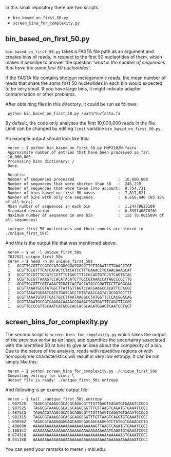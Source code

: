 In this small repository there are two scripts:

* `bin_based_on_first_50.py`
* `screen_bins_for_complexity.py`


## bin_based_on_first_50.py

`bin_based_on_first_50.py` takes a FASTA file path as an argument and creates bins of reads, in respect to the first 50 nucleotides of them, which makes it possible to answer the question _'what is the number of sequences that have the same first 50 nucleotides'_.

If the FASTA file contains shotgun metagenomic reads, the mean number of reads that share the _same_ first 50 nucleotides in each bin would expected to be very small. If you have large bins, it might indicate adapter contamination or other problems.

After obtaining files in this directory, it could be run as follows:

     python bin_based_on_first_50.py /path/to/fasta.fa

By default, the code only analyses the first 10,000,000 reads in the file. Limit can be changed by editing `limit` variable `bin_based_on_first_50.py`.

An example output should look like this:

     meren ~ $ python bin_based_on_first_50.py HMP2102M.fasta
     Approximate number of entries that have been processed so far: ~10,000,000
     Processing bins dictionary: /
     Done.
     
     Results:
     Number of sequences processed                   :  10,000,000
     Number of sequences that were shorter than 50   :  245,279
     Number of sequences that were taken into account:  9,754,721
     Number of bins based on first 50 bases          :  7,817,621
     Number of bins with only one sequence           :  6,656,440 (85.15% of all bins)
     Mean number of sequences in each bin            :  1.24778625109
     Standard deviation                              :  0.835146876261
     Maximum number of sequence in one bin           :  155 (0.001589% of all sequences)
     
     (unique first 50 nucleotides and their counts are stored in ./unique_first_50s)

And this is the output file that was mentioned above:

     meren ~ $ wc -l unique_first_50s 
     7817621 unique_first_50s
     meren ~ $ head -n 10 unique_first_50s 
     1   GCGTTGCGTTCCGTCCATCGGGGGATGGGCTTCTTCAATCTTGAACCTGT
     1   GCGTTGCGTTTCATCATACTCTACATCCTTTGAAACCTGAAACAAAGCAT
     3   GCGTTGCGTTTGCGTCCGTTTCTGGCTTTCCGCAGTGTCCGTCAGTATAC
     3   GCGTTGCGTTAAAGTCCACATACATCTTGCCGTAAACCATAGCCCGCTTG
     1   GCGTTGCGTTCGTCAAACTCGATCACTACCATACCCGATTCCTTAGGCAA
     1   GCGTTAAATGCGTATGGCTTATTGTTAGTCCACGAAGCCACATTCCACGC
     1   GCGTTAAATGGAATCATGTGATCACCTGTATAACCAGTACGCGGTGCTTT
     1   GCGTTAAATGTATTCACTGCCTTAATAAGGCCTATGGTTCCCACGGACAG
     1   GCGTTAAATGCCGTCAAGACAAAACCGAAACTGATGATTTCAGCTTCCGC
     1   GCGTTGCCCGTTGCAATCATGGGCACCACGCAGATGGACTCAATCCTGCT



## screen_bins_for_complexity.py

The second script is `screen_bins_for_complexity.py` which takes the output of the previous script as an input, and quantifies the uncertainty associated with the identified 50 nt bins to give an idea about the complexity of a bin. Due to the nature of the analysis, reads with repetitive regions or with homopolymer characteristics will result in very low entropy. It can be run simply like this:

     meren ~ $ python screen_bins_for_complexity.py ./unique_first_50s
     Computing entropy for bins: \
     Output file is ready: ./unique_first_50s.entropy

And following is an example output file:

     meren ~ $ tail ./unique_first_50s.entropy
     1.987525   TAGGCGTAAAGCGCACGCAGGCGTTTGTTAAGTCAGATGTGAAATCCCCG
     1.987525   TAGGCGTAAAGCGCACGCAGGCGGTTTGTTAAGTCAGATGTGAAATCCCC
     1.987525   TAGGACGTAAGCGCACGCAGGCGTTTGTTAAGTCAGATGTGAAATCCCCG
     1.981315   TAGGCGTAAAGCGCACGCAGGCGGTTTGTTAAGTCAGGTGTGAAATCCCC
     1.846562   TAGGCGTAAAGAGGGAGCAGGCGGCAGCAAGGGTCTGTGGTGAAAGCCTG
     1.409800   AAAAAAAAAAAAAAAAAAAAAAAAAAAGTTAAGTCAGATGTGAAATCCCC
     1.168141   AAAAAAAAAAAAAAAAAAAAAAAAAAAAAAAAATCAGATGTGAAATCCCC
     0.874310   AAAAAAAAAAAAAAAAAAAAAAAAAAAAAAAAAAAAAAAGTGAAATCCCC
     0.541188   AAAAAAAAAAAAAAAAAAAAAAAAAAAAAAAAAAAAAAAAAAAAATCCCC

You can send your remarks to meren / mbl.edu.
